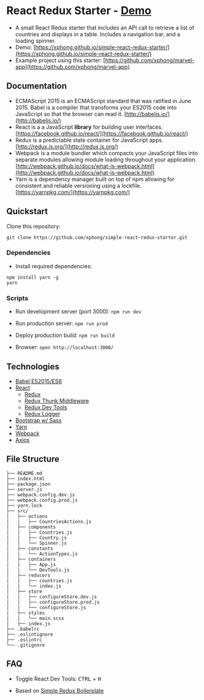 # React Redux Starter - [Demo](https://xphong.github.io/simple-react-redux-starter/)

* A small React Redux starter that includes an API call to retrieve a list of countries and displays in a table. Includes a navigation bar, and a loading spinner.
* Demo: [https://xphong.github.io/simple-react-redux-starter/](https://xphong.github.io/simple-react-redux-starter/)
* Example project using this starter: [https://github.com/xphong/marvel-app](https://github.com/xphong/marvel-app)

## Documentation
* ECMAScript 2015 is an ECMAScript standard that was ratified in June 2015. Babel is a compiler that transforms your ES2015 code into JavaScript so that the browser can read it. [http://babeljs.io/](http://babeljs.io/)
* React is a a JavaScript **library** for building user interfaces. [https://facebook.github.io/react/](https://facebook.github.io/react/)
* Redux is a predictable state container for JavaScript apps. [http://redux.js.org/](http://redux.js.org/)
* Webpack is a module bundler which compacts your JavaScript files into separate modules allowing module loading throughout your application. [http://webpack.github.io/docs/what-is-webpack.html](http://webpack.github.io/docs/what-is-webpack.html)
* Yarn is a dependency manager built on top of npm allowing for consistent and reliable versioning using a lockfile. [https://yarnpkg.com/](https://yarnpkg.com/) 

## Quickstart

Clone this repository:
```
git clone https://github.com/xphong/simple-react-redux-starter.git
```

### Dependencies

* Install required dependencies:
```
npm install yarn -g
yarn
```

### Scripts

* Run development server (port 3000): `npm run dev`

* Run production server: `npm run prod`

* Deploy production build: `npm run build`

* Browser: `open http://localhost:3000/`


## Technologies

* [Babel ES2015/ES6](https://github.com/babel/babel)
* [React](https://github.com/facebook/react)
  * [Redux](https://github.com/reactjs/react-redux)
  * [Redux Thunk Middleware](https://github.com/gaearon/redux-thunk)
  * [Redux Dev Tools](https://github.com/gaearon/redux-devtools)
  * [Redux Logger](https://github.com/evgenyrodionov/redux-logger)
* [Bootstrap w/ Sass](http://getbootstrap.com/)
* [Yarn](https://yarnpkg.com/)
* [Webpack](https://webpack.github.io/)
* [Axios](https://github.com/mzabriskie/axios)


## File Structure
```
├── README.md
├── index.html
├── package.json
├── server.js
├── webpack.config.dev.js
├── webpack.config.prod.js
├── yarn.lock
├── src/
|   ├── actions
|   |   ├── CountriesActions.js
|   ├── components
|   |   ├── Countries.js
|   |   ├── Country.js
|   |   └── Spinner.js
|   ├── constants
|   |   └── ActionTypes.js
|   ├── containers
|   |   ├── App.js
|   |   └── DevTools.js
|   ├── reducers
|   |   ├── countries.js
|   |   └── index.js
|   ├── store
|   |   ├── configureStore.dev.js
|   |   ├── configureStore.prod.js
|   |   └── configureStore.js
|   ├── styles
|   |   └── main.scss
|   ├── index.js
├── .babelrc
├── .eslintignore
├── .eslintrc
└── .gitignore
```


## FAQ
* Toggle React Dev Tools:
<kbd>CTRL</kbd> + <kbd>H</kbd>

* Based on [Simple Redux Boilerplate](https://github.com/tsaiDavid/simple-redux-boilerplate)
